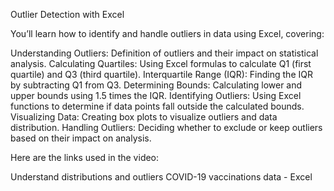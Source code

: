 Outlier Detection with Excel

You’ll learn how to identify and handle outliers in data using Excel, covering:

Understanding Outliers: Definition of outliers and their impact on statistical analysis.
Calculating Quartiles: Using Excel formulas to calculate Q1 (first quartile) and Q3 (third quartile).
Interquartile Range (IQR): Finding the IQR by subtracting Q1 from Q3.
Determining Bounds: Calculating lower and upper bounds using 1.5 times the IQR.
Identifying Outliers: Using Excel functions to determine if data points fall outside the calculated bounds.
Visualizing Data: Creating box plots to visualize outliers and data distribution.
Handling Outliers: Deciding whether to exclude or keep outliers based on their impact on analysis.

Here are the links used in the video:

Understand distributions and outliers
COVID-19 vaccinations data - Excel